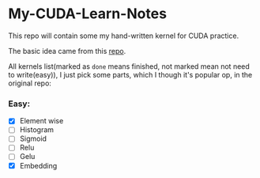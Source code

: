 # My-CUDA-Learn-Notes

This repo will contain some my hand-written kernel for CUDA practice.

The basic idea came from this [repo](https://github.com/DefTruth/CUDA-Learn-Notes).

All kernels list(marked as `done` means finished, not marked mean not need to write(easy)), I just pick some parts, which I though it's popular op, in the original repo:

### Easy:
- [x] Element wise
- [ ] Histogram
- [ ] Sigmoid
- [ ] Relu
- [ ] Gelu
- [x] Embedding